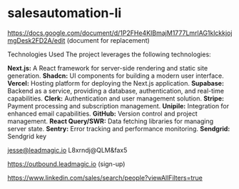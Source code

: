 # salesautomation-li

<https://docs.google.com/document/d/1P2FHe4KIBmajM1777LmrlAG1klckkjojmgDesk2FD2A/edit> (document for replacement)

Technologies Used
The project leverages the following technologies:

**Next.js:** A React framework for server-side rendering and static site generation.
**Shadcn:** UI components for building a modern user interface.
**Vercel:** Hosting platform for deploying the Next.js application.
**Supabase:** Backend as a service, providing a database, authentication, and real-time capabilities.
**Clerk:** Authentication and user management solution.
**Stripe:** Payment processing and subscription management.
**Unipile:** Integration for enhanced email capabilities.
**GitHub:** Version control and project management.
**React Query/SWR:** Data fetching libraries for managing server state.
**Sentry:** Error tracking and performance monitoring.
**Sendgrid:** Sendgrid key

<jesse@leadmagic.io>
L8xrndj@QLM&fax5

<https://outbound.leadmagic.io> (sign-up)

<https://www.linkedin.com/sales/search/people?viewAllFilters=true>
